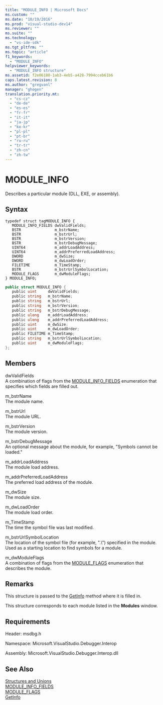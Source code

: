 ```yaml
---
title: "MODULE_INFO | Microsoft Docs"
ms.custom: ""
ms.date: "10/19/2016"
ms.prod: "visual-studio-dev14"
ms.reviewer: ""
ms.suite: ""
ms.technology: 
  - "vs-ide-sdk"
ms.tgt_pltfrm: ""
ms.topic: "article"
f1_keywords: 
  - "MODULE_INFO"
helpviewer_keywords: 
  - "MODULE_INFO structure"
ms.assetid: f2e06180-1ab3-4eb5-a428-7994cceb61b6
caps.latest.revision: 8
ms.author: "gregvanl"
manager: "ghogen"
translation.priority.mt: 
  - "cs-cz"
  - "de-de"
  - "es-es"
  - "fr-fr"
  - "it-it"
  - "ja-jp"
  - "ko-kr"
  - "pl-pl"
  - "pt-br"
  - "ru-ru"
  - "tr-tr"
  - "zh-cn"
  - "zh-tw"
---
```

# MODULE_INFO
Describes a particular module (DLL, EXE, or assembly).  
  
## Syntax  
  
```cpp#  
typedef struct tagMODULE_INFO {   
   MODULE_INFO_FIELDS dwValidFields;  
   BSTR               m_bstrName;  
   BSTR               m_bstrUrl;  
   BSTR               m_bstrVersion;  
   BSTR               m_bstrDebugMessage;  
   UINT64             m_addrLoadAddress;  
   UINT64             m_addrPreferredLoadAddress;  
   DWORD              m_dwSize;  
   DWORD              m_dwLoadOrder;  
   FILETIME           m_TimeStamp;  
   BSTR               m_bstrUrlSymbolLocation;  
   MODULE_FLAGS       m_dwModuleFlags;  
} MODULE_INFO;  
```  
  
```c#  
public struct MODULE_INFO {   
   public uint     dwValidFields;  
   public string   m_bstrName;  
   public string   m_bstrUrl;  
   public string   m_bstrVersion;  
   public string   m_bstrDebugMessage;  
   public ulong    m_addrLoadAddress;  
   public ulong    m_addrPreferredLoadAddress;  
   public uint     m_dwSize;  
   public uint     m_dwLoadOrder;  
   public FILETIME m_TimeStamp;  
   public string   m_bstrUrlSymbolLocation;  
   public uint     m_dwModuleFlags;  
};  
```  
  
## Members  
 dwValidFields  
 A combination of flags from the [MODULE_INFO_FIELDS](../extensibility/module_info_fields.md) enumeration that specifies which fields are filled out.  
  
 m_bstrName  
 The module name.  
  
 m_bstrUrl  
 The module URL.  
  
 m_bstrVersion  
 The module version.  
  
 m_bstrDebugMessage  
 An optional message about the module, for example, "Symbols cannot be loaded."  
  
 m_addrLoadAddress  
 The module load address.  
  
 m_addrPreferredLoadAddress  
 The preferred load address of the module.  
  
 m_dwSize  
 The module size.  
  
 m_dwLoadOrder  
 The module load order.  
  
 m_TimeStamp  
 The time the symbol file was last modified.  
  
 m_bstrUrlSymbolLocation  
 The location of the symbol file (for example, ".\\") specified in the module. Used as a starting location to find symbols for a module.  
  
 m_dwModuleFlags  
 A combination of flags from the [MODULE_FLAGS](../extensibility/module_flags.md) enumeration that describes the module.  
  
## Remarks  
 This structure is passed to the [GetInfo](../extensibility/idebugmodule2--getinfo.md) method where it is filled in.  
  
 This structure corresponds to each module listed in the **Modules** window.  
  
## Requirements  
 Header: msdbg.h  
  
 Namespace: Microsoft.VisualStudio.Debugger.Interop  
  
 Assembly: Microsoft.VisualStudio.Debugger.Interop.dll  
  
## See Also  
 [Structures and Unions](../extensibility/structures-and-unions.md)   
 [MODULE_INFO_FIELDS](../extensibility/module_info_fields.md)   
 [MODULE_FLAGS](../extensibility/module_flags.md)   
 [GetInfo](../extensibility/idebugmodule2--getinfo.md)